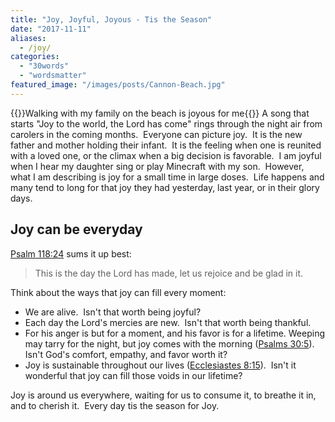 ```yaml
---
title: "Joy, Joyful, Joyous - Tis the Season"
date: "2017-11-11"
aliases:
  - /joy/
categories: 
  - "30words"
  - "wordsmatter"
featured_image: "/images/posts/Cannon-Beach.jpg"
---
```

{{<featuredimage>}}Walking with my family on the beach is joyous for me{{</featuredimage>}}
A song that starts "Joy to the world, the Lord has come" rings through the night air from carolers in the coming months.  Everyone can picture joy.  It is the new father and mother holding their infant.  It is the feeling when one is reunited with a loved one, or the climax when a big decision is favorable.  I am joyful when I hear my daughter sing or play Minecraft with my son.  However, what I am describing is joy for a small time in large doses.  Life happens and many tend to long for that joy they had yesterday, last year, or in their glory days.

## Joy can be everyday

[Psalm 118:24](https://www.biblegateway.com/passage/?search=Psalm+118%3A24&version=ESV) sums it up best:

> This is the day the Lord has made, let us rejoice and be glad in it.

Think about the ways that joy can fill every moment:

- We are alive.  Isn't that worth being joyful?
- Each day the Lord's mercies are new.  Isn't that worth being thankful.
- For his anger is but for a moment, and his favor is for a lifetime. Weeping may tarry for the night, but joy comes with the morning ([Psalms 30:5](https://www.biblegateway.com/passage/?search=Psalm+30%3A5&version=ESV)). Isn't God's comfort, empathy, and favor worth it?
- Joy is sustainable throughout our lives ([Ecclesiastes 8:15](https://www.biblegateway.com/passage/?search=Ecclesiastes+8%3A15&version=ESV)).  Isn't it wonderful that joy can fill those voids in our lifetime?

Joy is around us everywhere, waiting for us to consume it, to breathe it in, and to cherish it.  Every day tis the season for Joy.
